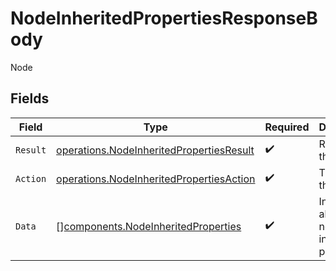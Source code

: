 # NodeInheritedPropertiesResponseBody

Node


## Fields

| Field                                                                                                | Type                                                                                                 | Required                                                                                             | Description                                                                                          |
| ---------------------------------------------------------------------------------------------------- | ---------------------------------------------------------------------------------------------------- | ---------------------------------------------------------------------------------------------------- | ---------------------------------------------------------------------------------------------------- |
| `Result`                                                                                             | [operations.NodeInheritedPropertiesResult](../../models/operations/nodeinheritedpropertiesresult.md) | :heavy_check_mark:                                                                                   | Result of the request                                                                                |
| `Action`                                                                                             | [operations.NodeInheritedPropertiesAction](../../models/operations/nodeinheritedpropertiesaction.md) | :heavy_check_mark:                                                                                   | The id of the action                                                                                 |
| `Data`                                                                                               | [][components.NodeInheritedProperties](../../models/components/nodeinheritedproperties.md)           | :heavy_check_mark:                                                                                   | Information about the node inherited properties                                                      |